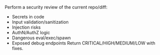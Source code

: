 Perform a security review of the current repo/diff:
- Secrets in code
- Input validation/sanitization
- Injection risks
- AuthN/AuthZ logic
- Dangerous eval/exec/spawn
- Exposed debug endpoints
Return CRITICAL/HIGH/MEDIUM/LOW with fixes.
